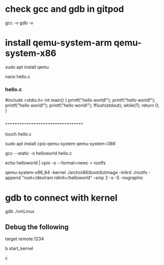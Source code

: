 #  check gcc and gdb in gitpod 
gcc -v 
gdb -v 

#   install qemu-system-arm qemu-system-x86
sudo apt install qemu 

nano hello.c 

### hello.c 
#include <stdio.h>
int main()
{
    printf("hello world!");
    printf("hello world!");
    printf("hello world!");
    printf("hello world!");
    fflush(stdout);
    while(1);
    return 0;
}
### ---------------------------------

touch hello.c

sudo apt install cpio qemu-system qemu-system-i386

gcc --static -o helloworld hello.c

echo helloworld | cpio -o --format=newc > rootfs

qemu-system-x86_64 -kernel ./arch/x86/boot/bzImage -initrd ./rootfs -append "root=/dev/ram rdinit=/helloworld" -smp 2  -s -S -nographic


#  gdb to connect with kernel 

gdb ./vmLinux

## Debug the following

target remote:1234

b start_kernel

c